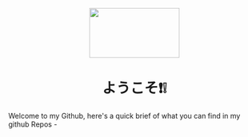 <p align=center>
  <img width="180" height="100" src="./maxresdefault-removebg (1).png">
<p/>

<p align=center>
  <h1 align=center> ようこそ❗❕</h1>
Welcome to my Github, here's a quick brief of what you can find in my github Repos
- 
</p>
<!--
**AKROM-A/AKROM-A** is a ✨ _special_ ✨ repository because its `README.md` (this file) appears on your GitHub profile.

Here are some i
deas to get you started:

- 🔭 I’m currently working on ...
- 🌱 I’m currently learning ...
- 👯 I’m looking to collaborate on ...
- 🤔 I’m looking for help with ...
- 💬 Ask me about ...
- 📫 How to reach me: ...
- 😄 Pronouns: ...
- ⚡ Fun fact: ...
-->
